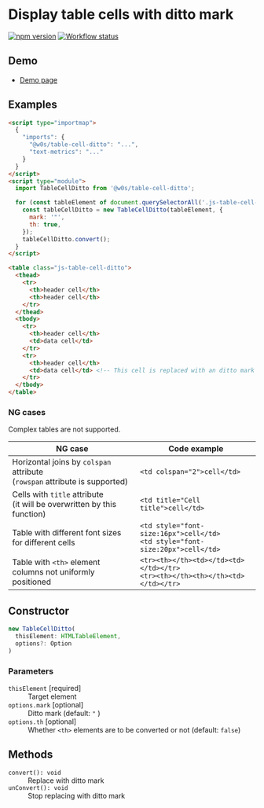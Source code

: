 # Display table cells with ditto mark

[![npm version](https://badge.fury.io/js/%40w0s%2Ftable-cell-ditto.svg)](https://www.npmjs.com/package/@w0s/table-cell-ditto)
[![Workflow status](https://github.com/SaekiTominaga/js-library-browser/actions/workflows/package-table-cell-ditto.yml/badge.svg)](https://github.com/SaekiTominaga/js-library-browser/actions/workflows/package-table-cell-ditto.yml)

## Demo

- [Demo page](https://saekitominaga.github.io/js-library-browser/packages/table-cell-ditto/demo/)

## Examples

```HTML
<script type="importmap">
  {
    "imports": {
      "@w0s/table-cell-ditto": "...",
      "text-metrics": "..."
    }
  }
</script>
<script type="module">
  import TableCellDitto from '@w0s/table-cell-ditto';

  for (const tableElement of document.querySelectorAll('.js-table-cell-ditto')) {
    const tableCellDitto = new TableCellDitto(tableElement, {
      mark: '"',
      th: true,
    });
    tableCellDitto.convert();
  }
</script>

<table class="js-table-cell-ditto">
  <thead>
    <tr>
      <th>header cell</th>
      <th>header cell</th>
    </tr>
  </thead>
  <tbody>
    <tr>
      <th>header cell</th>
      <td>data cell</td>
    </tr>
    <tr>
      <th>header cell</th>
      <td>data cell</td> <!-- This cell is replaced with an ditto mark -->
    </tr>
  </tbody>
</table>
```

### NG cases

Complex tables are not supported.

| NG case                                                                        | Code example                                                                      |
| ------------------------------------------------------------------------------ | --------------------------------------------------------------------------------- |
| Horizontal joins by `colspan` attribute<br/>(`rowspan` attribute is supported) | `<td colspan="2">cell</td>`                                                       |
| Cells with `title` attribute<br/>(it will be overwritten by this function)     | `<td title="Cell title">cell</td>`                                                |
| Table with different font sizes for different cells                            | `<td style="font-size:16px">cell</td>`<br/>`<td style="font-size:20px">cell</td>` |
| Table with `<th>` element columns not uniformly positioned                     | `<tr><th></th><td></td><td></td></tr>`<br/>`<tr><th></th><th></th><td></td></tr>` |

## Constructor

```TypeScript
new TableCellDitto(
  thisElement: HTMLTableElement,
  options?: Option
)
```

### Parameters

<dl>
<dt><code>thisElement</code> [required]</dt>
<dd>Target element</dd>
<dt><code>options.mark</code> [optional]</dt>
<dd>Ditto mark (default: <code>"</code> )</dd>
<dt><code>options.th</code> [optional]</dt>
<dd>Whether <code>&lt;th&gt;</code> elements are to be converted or not (default: <code>false</code>)</dd>
</dl>

## Methods

<dl>
<dt><code>convert(): void</code></dt>
<dd>Replace with ditto mark</dd>
<dt><code>unConvert(): void</code></dt>
<dd>Stop replacing with ditto mark</dd>
</dl>
